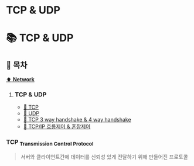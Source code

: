 # TCP & UDP

# :books: TCP & UDP

## :bookmark_tabs: 목차

[:arrow_up: **Network**](./README.md)

1. ### TCP & UDP

   - [:page_facing_up: TCP](./TCP&UDP.md)
   - [:page_facing_up: UDP](./TCP&UDP.md)
   - [:page_facing_up: TCP 3 way handshake & 4 way handshake](./TCP&UDP.md)
   - [:page_facing_up: TCP/IP 흐름제어 & 혼잡제어](./TCP&UDP.md)


### TCP <sub> Transmission Control Protocol</sub>

> 서버와 클라이언트간에 데이터를 신뢰성 있게 전달하기 위해 만들어진 프로토콜